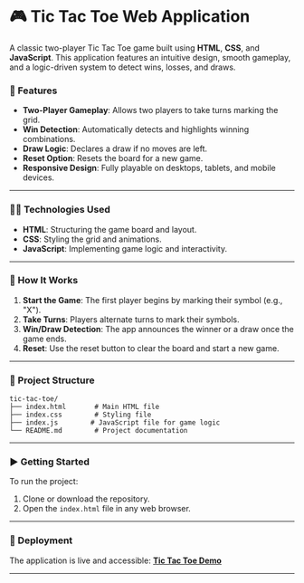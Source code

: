 # 🎮 Tic Tac Toe Web Application  

A classic two-player Tic Tac Toe game built using **HTML**, **CSS**, and **JavaScript**. This application features an intuitive design, smooth gameplay, and a logic-driven system to detect wins, losses, and draws.  

### 🚀 Features  

- **Two-Player Gameplay**: Allows two players to take turns marking the grid.  
- **Win Detection**: Automatically detects and highlights winning combinations.  
- **Draw Logic**: Declares a draw if no moves are left.  
- **Reset Option**: Resets the board for a new game.  
- **Responsive Design**: Fully playable on desktops, tablets, and mobile devices.  

---

### 🧑‍💻 Technologies Used  

- **HTML**: Structuring the game board and layout.  
- **CSS**: Styling the grid and animations.  
- **JavaScript**: Implementing game logic and interactivity.  

---

### 🌟 How It Works  

1. **Start the Game**: The first player begins by marking their symbol (e.g., "X").  
2. **Take Turns**: Players alternate turns to mark their symbols.  
3. **Win/Draw Detection**: The app announces the winner or a draw once the game ends.  
4. **Reset**: Use the reset button to clear the board and start a new game.  

---

### 📂 Project Structure  

```
tic-tac-toe/  
├── index.html       # Main HTML file  
├── index.css        # Styling file  
├── index.js        # JavaScript file for game logic  
└── README.md        # Project documentation  
```  

---

### ▶ Getting Started  

To run the project:  

1. Clone or download the repository.  
2. Open the `index.html` file in any web browser.  

---

### 🎯 Deployment  

The application is live and accessible: **[Tic Tac Toe Demo](https://ashraf7779.github.io/Prodigy_Task-02/)**  

---
